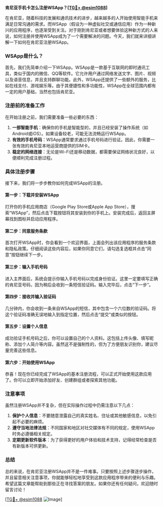 **肯尼亚手机卡怎么注册WSApp？[[TG💪+ @esim1088](https://t.me/s/esim1088)]**

在肯尼亚，随着科技的发展和通讯技术的进步，越来越多的人开始使用智能手机来满足日常沟通的需求。而WSApp（假设为一种虚拟社交或通信应用）作为一种新兴的应用程序，也逐渐受到关注。对于刚到肯尼亚或者想要体验这种新方式的人来说，如何注册并使用WSApp成为了一个需要解决的问题。今天，我们就来详细讲解一下如何在肯尼亚注册WSApp。

### WSApp是什么？

首先，我们先简单介绍一下WSApp。WSApp是一款基于互联网的即时通讯工具，类似于国内的微信、QQ等软件。它允许用户通过网络发送文字、图片、视频以及语音信息，并且支持群聊功能。此外，WSApp还提供了一些额外的服务，比如在线支付、游戏娱乐等。由于其便捷性和多功能性，WSApp在全球范围内都有一定的用户基础，当然也包括肯尼亚。

### 注册前的准备工作

在开始注册之前，我们需要准备一些必要的东西：

1. **一部智能手机**：确保你的手机是智能型的，并且已经安装了操作系统（如Android或iOS）。如果设备较老，可能无法流畅运行WSApp。
2. **有效的手机号码**：WSApp通常要求通过手机号码进行验证。因此，你需要一张有效的肯尼亚本地运营商提供的SIM卡。
3. **稳定的网络连接**：无论是Wi-Fi还是移动数据，都需要保证网络状况良好，以便顺利完成注册过程。

### 具体注册步骤

接下来，我们将一步步教你如何完成WSApp的注册。

#### 第一步：下载并安装WSApp

打开你的手机应用商店（Google Play Store或Apple App Store），搜索“WSApp”，然后点击下载按钮将其安装到你的手机上。安装完成后，返回主屏幕找到图标并启动应用程序。

#### 第二步：同意服务条款

首次打开WSApp时，你会看到一个欢迎界面，上面会列出该应用程序的服务条款和隐私政策。仔细阅读这些内容后，如果你同意它们，请勾选复选框并点击“同意”按钮继续下一步。

#### 第三步：输入手机号码

进入主界面后，系统会提示你输入手机号码以完成身份验证。这里一定要填写正确的肯尼亚号码，因为稍后会收到一条短信验证码。输入完毕后，点击“下一步”。

#### 第四步：接收并输入验证码

几分钟内，你会收到一条来自WSApp的短信，其中包含一个六位数的验证码。将这个验证码准确无误地输入到指定位置，然后点击“提交”或类似的按钮。

#### 第五步：设置个人信息

成功验证手机号码之后，你可以设置自己的个人资料。这包括上传头像、填写昵称、添加个人简介等内容。虽然这不是强制性的，但为了方便朋友识别你，建议尽量完善这些信息。

#### 第六步：开始使用WSApp

恭喜！现在你已经完成了WSApp的基本注册流程，可以正式开始使用这款应用了。你可以立即开始添加好友、创建群组或者探索其他功能。

### 注意事项

虽然注册WSApp并不复杂，但在实际操作过程中仍需注意以下几点：

1. **保护个人信息**：不要随意泄露自己的真实姓名、住址或其他敏感信息，以免引起不必要的麻烦。
2. **遵守当地法律法规**：不同国家和地区对社交媒体有不同的规定，使用WSApp时务必遵循相关规定。
3. **定期更新软件版本**：为了获得更好的用户体验和技术支持，记得经常检查是否有新版本可供更新。

### 总结

总的来说，在肯尼亚注册WSApp并不是一件难事。只要按照上述步骤逐步操作，并且留意相关注意事项，你就能够轻松地享受到这款应用程序带来的便利与乐趣。希望这篇文章能帮助到那些正在寻找答案的朋友。如果你还有任何疑问，欢迎随时留言讨论！

[[TG💪+ @esim1088](https://t.me/s/esim1088) ![Image](https://i.postimg.cc/4NQfJmqS/Snipaste-2025-05-13-00-14-12.png)]